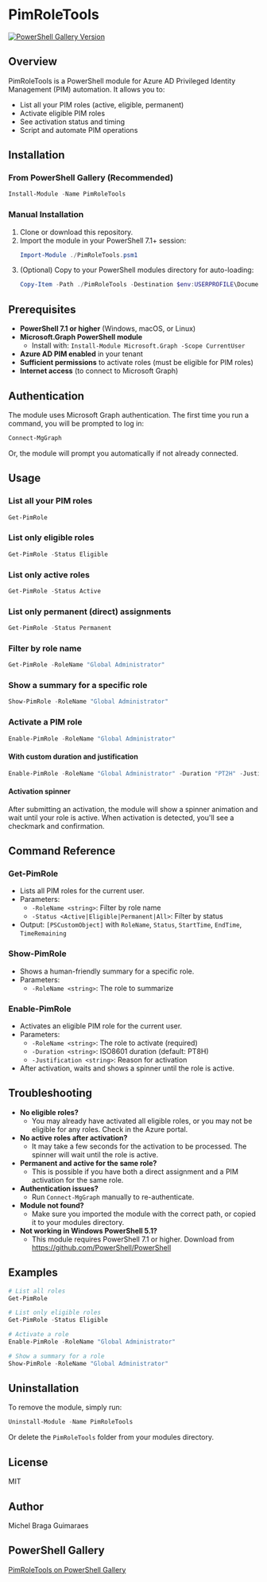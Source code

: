 # PimRoleTools

[![PowerShell Gallery Version](https://img.shields.io/powershellgallery/v/PimRoleTools?color=blue)](https://www.powershellgallery.com/packages/PimRoleTools)

## Overview
PimRoleTools is a PowerShell module for Azure AD Privileged Identity Management (PIM) automation. It allows you to:
- List all your PIM roles (active, eligible, permanent)
- Activate eligible PIM roles
- See activation status and timing
- Script and automate PIM operations

## Installation

### From PowerShell Gallery (Recommended)
```powershell
Install-Module -Name PimRoleTools
```

### Manual Installation
1. Clone or download this repository.
2. Import the module in your PowerShell 7.1+ session:
   ```powershell
   Import-Module ./PimRoleTools.psm1
   ```
3. (Optional) Copy to your PowerShell modules directory for auto-loading:
   ```powershell
   Copy-Item -Path ./PimRoleTools -Destination $env:USERPROFILE\Documents\PowerShell\Modules\ -Recurse
   ```

## Prerequisites
- **PowerShell 7.1 or higher** (Windows, macOS, or Linux)
- **Microsoft.Graph PowerShell module**
  - Install with: `Install-Module Microsoft.Graph -Scope CurrentUser`
- **Azure AD PIM enabled** in your tenant
- **Sufficient permissions** to activate roles (must be eligible for PIM roles)
- **Internet access** (to connect to Microsoft Graph)

## Authentication
The module uses Microsoft Graph authentication. The first time you run a command, you will be prompted to log in:
```powershell
Connect-MgGraph
```
Or, the module will prompt you automatically if not already connected.

## Usage
### List all your PIM roles
```powershell
Get-PimRole
```

### List only eligible roles
```powershell
Get-PimRole -Status Eligible
```

### List only active roles
```powershell
Get-PimRole -Status Active
```

### List only permanent (direct) assignments
```powershell
Get-PimRole -Status Permanent
```

### Filter by role name
```powershell
Get-PimRole -RoleName "Global Administrator"
```

### Show a summary for a specific role
```powershell
Show-PimRole -RoleName "Global Administrator"
```

### Activate a PIM role
```powershell
Enable-PimRole -RoleName "Global Administrator"
```

#### With custom duration and justification
```powershell
Enable-PimRole -RoleName "Global Administrator" -Duration "PT2H" -Justification "Emergency access"
```

#### Activation spinner
After submitting an activation, the module will show a spinner animation and wait until your role is active. When activation is detected, you'll see a checkmark and confirmation.

## Command Reference
### Get-PimRole
- Lists all PIM roles for the current user.
- Parameters:
  - `-RoleName <string>`: Filter by role name
  - `-Status <Active|Eligible|Permanent|All>`: Filter by status
- Output: `[PSCustomObject]` with `RoleName`, `Status`, `StartTime`, `EndTime`, `TimeRemaining`

### Show-PimRole
- Shows a human-friendly summary for a specific role.
- Parameters:
  - `-RoleName <string>`: The role to summarize

### Enable-PimRole
- Activates an eligible PIM role for the current user.
- Parameters:
  - `-RoleName <string>`: The role to activate (required)
  - `-Duration <string>`: ISO8601 duration (default: PT8H)
  - `-Justification <string>`: Reason for activation
- After activation, waits and shows a spinner until the role is active.

## Troubleshooting
- **No eligible roles?**
  - You may already have activated all eligible roles, or you may not be eligible for any roles. Check in the Azure portal.
- **No active roles after activation?**
  - It may take a few seconds for the activation to be processed. The spinner will wait until the role is active.
- **Permanent and active for the same role?**
  - This is possible if you have both a direct assignment and a PIM activation for the same role.
- **Authentication issues?**
  - Run `Connect-MgGraph` manually to re-authenticate.
- **Module not found?**
  - Make sure you imported the module with the correct path, or copied it to your modules directory.
- **Not working in Windows PowerShell 5.1?**
  - This module requires PowerShell 7.1 or higher. Download from https://github.com/PowerShell/PowerShell

## Examples
```powershell
# List all roles
Get-PimRole

# List only eligible roles
Get-PimRole -Status Eligible

# Activate a role
Enable-PimRole -RoleName "Global Administrator"

# Show a summary for a role
Show-PimRole -RoleName "Global Administrator"
```

## Uninstallation
To remove the module, simply run:
```powershell
Uninstall-Module -Name PimRoleTools
```
Or delete the `PimRoleTools` folder from your modules directory.

## License
MIT

## Author
Michel Braga Guimaraes

## PowerShell Gallery
[PimRoleTools on PowerShell Gallery](https://www.powershellgallery.com/packages/PimRoleTools) 